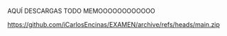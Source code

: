 AQUÍ DESCARGAS TODO MEMOOOOOOOOOOOO


https://github.com/iCarlosEncinas/EXAMEN/archive/refs/heads/main.zip
